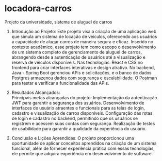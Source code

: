 # locadora-carros
Projeto da universidade, sistema de aluguel de carros

1. Introdução ao Projeto: 
Este projeto visa a criação de uma aplicação web que simula um sistema de locação de veículos, oferecendo aos usuários a capacidade de alugar carros de maneira segura e eficaz. Inserido no contexto acadêmico, esse projeto tem como escopo o desenvolvimento de um sistema completo de gerenciamento de aluguel de carros, abrangendo desde a autenticação de usuários até a visualização e reserva de veículos disponíveis.
Nas tecnologias: React e CSS no frontend para criar interfaces interativas e design atrativo. No backend, Java - Spring Boot gerenciou APIs e solicitações, e o banco de dados Postgres armazenou dados com segurança e escalabilidade. O Postman para testar e verificar a funcionalidade das APIs.
 
2. Resultados Alcançados:  
Principais metas alcançadas do projeto: 
Implementação da autenticação JWT para garantir a segurança dos usuários.
Desenvolvimento de interfaces de usuário atraentes e funcionais para as telas de login, cadastro e visualização de carros disponíveis.
Configuração das rotas de login e cadastro no backend, permitindo que os usuários se registrem e acessem suas contas com segurança.
Realização de testes de usabilidade para garantir a qualidade da experiência do usuário.

3. Conclusão e Lições Aprendidas: 
O projeto proporcionou uma oportunidade de aplicar conceitos aprendidos na criação de um sistema funcional, além de fornecer experiência prática com essas tecnologias, ele permite que adquira experiência em desenvolvimento de software.

